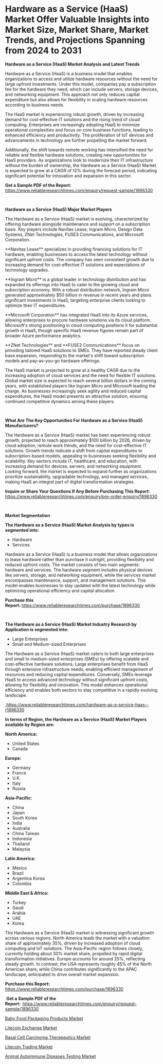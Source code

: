 <p><h1>Hardware as a Service (HaaS) Market Offer Valuable Insights into Market Size, Market Share, Market Trends, and Projections Spanning from 2024 to 2031</h1></p><p><strong>Hardware as a Service (HaaS) Market Analysis and Latest Trends</strong></p>
<p><p>Hardware as a Service (HaaS) is a business model that enables organizations to access and utilize hardware resources without the need for large upfront investments. Under this model, companies pay a subscription fee for the hardware they need, which can include servers, storage devices, and networking equipment. This approach not only reduces capital expenditure but also allows for flexibility in scaling hardware resources according to business needs.</p><p>The HaaS market is experiencing robust growth, driven by increasing demand for cost-effective IT solutions and the rising trend of cloud computing. Enterprises are increasingly adopting HaaS to minimize operational complexities and focus on core business functions, leading to enhanced efficiency and productivity. The proliferation of IoT devices and advancements in technology are further propelling the market forward.</p><p>Additionally, the shift towards remote working has intensified the need for reliable and flexible hardware solutions, creating new opportunities for HaaS providers. As organizations look to modernize their IT infrastructure without the burden of ownership, the Hardware as a Service (HaaS) Market is expected to grow at a CAGR of 12% during the forecast period, indicating significant potential for innovation and expansion in this sector.</p></p>
<p><strong>Get a Sample PDF of the Report:&nbsp;</strong> <a href="https://www.reliableresearchtimes.com/enquiry/request-sample/1896330?utm_campaign=1565&utm_medium=2&utm_source=Github&utm_content=ia&utm_term=24102024&utm_id=hardware-as-a-service-haas">https://www.reliableresearchtimes.com/enquiry/request-sample/1896330</a></p>
<p>&nbsp;</p>
<p><strong>Hardware as a Service (HaaS) Major Market Players</strong></p>
<p><p>The Hardware as a Service (HaaS) market is evolving, characterized by offering hardware alongside maintenance and support on a subscription basis. Key players include Navitas Lease, Ingram Micro, Design Data Systems, ZNet Technologies, FUSE3 Communications, and Microsoft Corporation.</p><p>**Navitas Lease** specializes in providing financing solutions for IT hardware, enabling businesses to access the latest technology without significant upfront costs. The company has seen consistent growth due to increasing demand for cost-effective IT solutions and expectations of technology upgrades.</p><p>**Ingram Micro** is a global leader in technology distribution and has expanded its offerings into HaaS to cater to the growing cloud and subscription economy. With a robust distribution network, Ingram Micro generated approximately $50 billion in revenue in recent years and plans significant investments in HaaS, targeting enterprise clients looking to optimize their IT expenditures.</p><p>**Microsoft Corporation** has integrated HaaS into its Azure services, allowing enterprises to procure hardware solutions via its cloud platform. Microsoft's strong positioning in cloud computing positions it for substantial growth in HaaS, though specific HaaS revenue figures remain part of broader Azure performance analytics.</p><p>**ZNet Technologies** and **FUSE3 Communications** focus on providing tailored HaaS solutions to SMEs. They have reported steady client base expansion, responding to the market's shift toward subscription models and pay-as-you-go hardware offerings.</p><p>The HaaS market is projected to grow at a healthy CAGR due to the increasing adoption of cloud services and the need for flexible IT solutions. Global market size is expected to reach several billion dollars in the coming years, with established players like Ingram Micro and Microsoft leading the charge. As businesses increasingly seek agility and reduced capital expenditures, the HaaS model presents an attractive solution, ensuring continued competitive dynamics among these players.</p></p>
<p>&nbsp;</p>
<p><strong>What Are The Key Opportunities For Hardware as a Service (HaaS) Manufacturers?</strong></p>
<p><p>The Hardware as a Service (HaaS) market has been experiencing robust growth, projected to reach approximately $100 billion by 2026, driven by cloud adoption, remote work trends, and the need for cost-effective IT solutions. Growth trends indicate a shift from capital expenditures to subscription-based models, appealing to businesses seeking flexibility and scalability. Key sectors include IT, healthcare, and education, with increasing demand for devices, servers, and networking equipment. Looking forward, the market is expected to expand further as organizations prioritize sustainability, upgradable technology, and managed services, making HaaS an integral part of digital transformation strategies.</p></p>
<p><strong>Inquire or Share Your Questions If Any Before Purchasing This Report:</strong> <a href="https://www.reliableresearchtimes.com/enquiry/pre-order-enquiry/1896330?utm_campaign=1565&utm_medium=2&utm_source=Github&utm_content=ia&utm_term=24102024&utm_id=hardware-as-a-service-haas">https://www.reliableresearchtimes.com/enquiry/pre-order-enquiry/1896330</a></p>
<p>&nbsp;</p>
<p><strong>Market Segmentation</strong></p>
<p><strong>The Hardware as a Service (HaaS) Market Analysis by types is segmented into:</strong></p>
<p><ul><li>Hardware</li><li>Services</li></ul></p>
<p><p>Hardware as a Service (HaaS) is a business model that allows organizations to lease hardware rather than purchase it outright, providing flexibility and reduced upfront costs. The market consists of two main segments: hardware and services. The hardware segment includes physical devices like servers, storage, and networking equipment, while the services market encompasses maintenance, support, and management solutions. This model enables businesses to stay updated with the latest technology while optimizing operational efficiency and capital allocation.</p></p>
<p><strong>Purchase this Report:&nbsp;</strong><a href="https://www.reliableresearchtimes.com/purchase/1896330?utm_campaign=1565&utm_medium=2&utm_source=Github&utm_content=ia&utm_term=24102024&utm_id=hardware-as-a-service-haas">https://www.reliableresearchtimes.com/purchase/1896330</a></p>
<p>&nbsp;</p>
<p><strong>The Hardware as a Service (HaaS) Market Industry Research by Application is segmented into:</strong></p>
<p><ul><li>Large Enterprises</li><li>Small and Medium-sized Enterprises</li></ul></p>
<p><p>The Hardware as a Service (HaaS) market caters to both large enterprises and small to medium-sized enterprises (SMEs) by offering scalable and cost-effective hardware solutions. Large enterprises benefit from HaaS through extensive infrastructure needs, enabling efficient management of resources and reducing capital expenditures. Conversely, SMEs leverage HaaS to access advanced technology without significant upfront costs, allowing for flexibility and innovation. This model enhances operational efficiency and enables both sectors to stay competitive in a rapidly evolving landscape.</p></p>
<p><a href="https://www.reliableresearchtimes.com/hardware-as-a-service-haas--r1896330?utm_campaign=1565&utm_medium=2&utm_source=Github&utm_content=ia&utm_term=24102024&utm_id=hardware-as-a-service-haas">&nbsp;https://www.reliableresearchtimes.com/hardware-as-a-service-haas--r1896330</a></p>
<p><strong>In terms of Region, the Hardware as a Service (HaaS) Market Players available by Region are:</strong></p>
<p>
    <p> <strong> North America: </strong>
        <ul>
            <li>United States</li>
            <li>Canada</li>
        </ul>
        </p> 
    <p> <strong> Europe: </strong>
        <ul>
            <li>Germany</li>
            <li>France</li>
            <li>U.K.</li>
            <li>Italy</li>
            <li>Russia</li>
        </ul>
        </p> 
    <p> <strong> Asia-Pacific: </strong>
        <ul>
            <li>China</li>
            <li>Japan</li>
            <li>South Korea</li>
            <li>India</li>
            <li>Australia</li>
            <li>China Taiwan</li>
            <li>Indonesia</li>
            <li>Thailand</li>
            <li>Malaysia</li>
        </ul>
        </p> 
    <p> <strong> Latin America: </strong>
        <ul>
            <li>Mexico</li>
            <li>Brazil</li>
            <li>Argentina Korea</li>
            <li>Colombia</li>
        </ul>
        </p> 
    <p> <strong> Middle East & Africa: </strong>
        <ul>
            <li>Turkey</li>
            <li>Saudi</li>
            <li>Arabia</li>
            <li>UAE</li>
            <li>Korea</li>
        </ul>
    </p>
    </p>
<p><p>The Hardware as a Service (HaaS) market is witnessing significant growth across various regions. North America leads the market with a valuation share of approximately 35%, driven by increased adoption of cloud computing and IoT solutions. The Asia-Pacific region follows closely, currently holding about 30% market share, propelled by rapid digital transformation initiatives. Europe accounts for around 25%, reflecting steady growth. In contrast, the USA represents roughly 45% of the North American share, while China contributes significantly to the APAC landscape, anticipated to drive overall market expansion.</p></p>
<p><strong>Purchase this Report: </strong><a href="https://www.reliableresearchtimes.com/purchase/1896330?utm_campaign=1565&utm_medium=2&utm_source=Github&utm_content=ia&utm_term=24102024&utm_id=hardware-as-a-service-haas">https://www.reliableresearchtimes.com/purchase/1896330</a></p>
<p>&nbsp;<strong>Get a Sample PDF of the Report:&nbsp;&nbsp;</strong><a href="https://www.reliableresearchtimes.com/enquiry/request-sample/1896330?utm_campaign=1565&utm_medium=2&utm_source=Github&utm_content=ia&utm_term=24102024&utm_id=hardware-as-a-service-haas">https://www.reliableresearchtimes.com/enquiry/request-sample/1896330</a></p>
<p><strong></strong></p>
<p><p><a href="https://www.linkedin.com/pulse/navigating-baby-food-packaging-products-market-expert-nrdbe?utm_campaign=1565&utm_medium=2&utm_source=Github&utm_content=ia&utm_term=24102024&utm_id=hardware-as-a-service-haas">Baby Food Packaging Products Market</a></p><p><a href="https://www.linkedin.com/pulse/litecoin-exchange-market-overview-global-trends-future-prospects-goe0f?utm_campaign=1565&utm_medium=2&utm_source=Github&utm_content=ia&utm_term=24102024&utm_id=hardware-as-a-service-haas">Litecoin Exchange Market</a></p><p><a href="https://www.linkedin.com/pulse/insights-basal-cell-carcinoma-therapeutics-market-players-size-uwnpe?utm_campaign=1565&utm_medium=2&utm_source=Github&utm_content=ia&utm_term=24102024&utm_id=hardware-as-a-service-haas">Basal Cell Carcinoma Therapeutics Market</a></p><p><a href="https://www.linkedin.com/pulse/global-litecoin-trading-market-landscape-future-trends-strategic-1kfsf?utm_campaign=1565&utm_medium=2&utm_source=Github&utm_content=ia&utm_term=24102024&utm_id=hardware-as-a-service-haas">Litecoin Trading Market</a></p><p><a href="https://www.linkedin.com/pulse/animal-autoimmune-diseases-testing-market-evolution-8uufe?utm_campaign=1565&utm_medium=2&utm_source=Github&utm_content=ia&utm_term=24102024&utm_id=hardware-as-a-service-haas">Animal Autoimmune Diseases Testing Market</a></p></p>